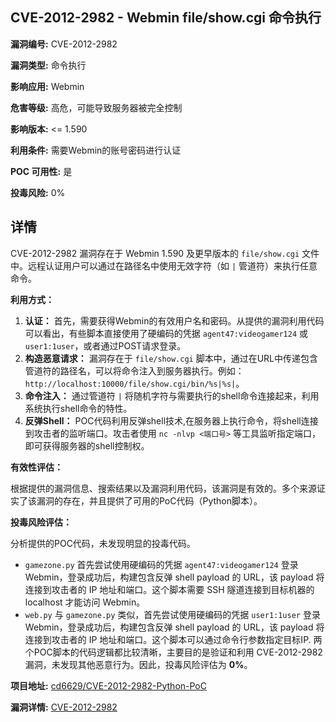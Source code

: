 ## CVE-2012-2982 - Webmin file/show.cgi 命令执行

**漏洞编号:** CVE-2012-2982

**漏洞类型:** 命令执行

**影响应用:** Webmin

**危害等级:** 高危，可能导致服务器被完全控制

**影响版本:** <= 1.590

**利用条件:** 需要Webmin的账号密码进行认证

**POC 可用性:** 是

**投毒风险:** 0%

## 详情

CVE-2012-2982 漏洞存在于 Webmin 1.590 及更早版本的 `file/show.cgi` 文件中。远程认证用户可以通过在路径名中使用无效字符（如 `|` 管道符）来执行任意命令。

**利用方式：**

1.  **认证：** 首先，需要获得Webmin的有效用户名和密码。从提供的漏洞利用代码可以看出，有些脚本直接使用了硬编码的凭据 `agent47:videogamer124` 或 `user1:1user`，或者通过POST请求登录。
2.  **构造恶意请求：** 漏洞存在于 `file/show.cgi` 脚本中，通过在URL中传递包含管道符的路径名，可以将命令注入到服务器执行。例如：`http://localhost:10000/file/show.cgi/bin/%s|%s|`。
3.  **命令注入：** 通过管道符 `|` 将随机字符与需要执行的shell命令连接起来，利用系统执行shell命令的特性。
4.  **反弹Shell：** POC代码利用反弹shell技术,在服务器上执行命令，将shell连接到攻击者的监听端口。攻击者使用 `nc -nlvp <端口号>` 等工具监听指定端口，即可获得服务器的shell控制权。

**有效性评估：**

根据提供的漏洞信息、搜索结果以及漏洞利用代码，该漏洞是有效的。多个来源证实了该漏洞的存在，并且提供了可用的PoC代码（Python脚本）。

**投毒风险评估：**

分析提供的POC代码，未发现明显的投毒代码。
*   `gamezone.py` 首先尝试使用硬编码的凭据 `agent47:videogamer124` 登录 Webmin，登录成功后，构建包含反弹 shell payload 的 URL，该 payload 将连接到攻击者的 IP 地址和端口。这个脚本需要 SSH 隧道连接到目标机器的 localhost 才能访问 Webmin。
*   `web.py` 与 `gamezone.py` 类似，首先尝试使用硬编码的凭据 `user1:1user` 登录 Webmin，登录成功后，构建包含反弹 shell payload 的 URL，该 payload 将连接到攻击者的 IP 地址和端口。这个脚本可以通过命令行参数指定目标IP.
两个POC脚本的代码逻辑都比较清晰，主要目的是验证和利用 CVE-2012-2982 漏洞，未发现其他恶意行为。因此，投毒风险评估为 **0%**。

**项目地址:** [cd6629/CVE-2012-2982-Python-PoC](https://github.com/cd6629/CVE-2012-2982-Python-PoC)

**漏洞详情:** [CVE-2012-2982](https://nvd.nist.gov/vuln/detail/CVE-2012-2982)